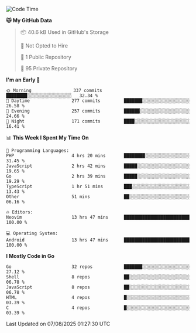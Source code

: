 
<!--START_SECTION:waka-->
![Code Time](http://img.shields.io/badge/Code%20Time-6%2C160%20hrs%2015%20mins-blue)

**🐱 My GitHub Data** 

> 📦 40.6 kB Used in GitHub's Storage 
 > 
> 🚫 Not Opted to Hire
 > 
> 📜 1 Public Repository 
 > 
> 🔑 95 Private Repository 
 > 
**I'm an Early 🐤** 

```text
🌞 Morning                337 commits         ████████░░░░░░░░░░░░░░░░░   32.34 % 
🌆 Daytime                277 commits         ███████░░░░░░░░░░░░░░░░░░   26.58 % 
🌃 Evening                257 commits         ██████░░░░░░░░░░░░░░░░░░░   24.66 % 
🌙 Night                  171 commits         ████░░░░░░░░░░░░░░░░░░░░░   16.41 % 
```


📊 **This Week I Spent My Time On** 

```text
💬 Programming Languages: 
PHP                      4 hrs 20 mins       ████████░░░░░░░░░░░░░░░░░   31.45 % 
JavaScript               2 hrs 42 mins       █████░░░░░░░░░░░░░░░░░░░░   19.65 % 
Go                       2 hrs 39 mins       █████░░░░░░░░░░░░░░░░░░░░   19.29 % 
TypeScript               1 hr 51 mins        ███░░░░░░░░░░░░░░░░░░░░░░   13.43 % 
Other                    51 mins             ██░░░░░░░░░░░░░░░░░░░░░░░   06.16 % 

🔥 Editors: 
Neovim                   13 hrs 47 mins      █████████████████████████   100.00 % 

💻 Operating System: 
Android                  13 hrs 47 mins      █████████████████████████   100.00 % 
```

**I Mostly Code in Go** 

```text
Go                       32 repos            ███████░░░░░░░░░░░░░░░░░░   27.12 % 
Shell                    8 repos             ██░░░░░░░░░░░░░░░░░░░░░░░   06.78 % 
JavaScript               8 repos             ██░░░░░░░░░░░░░░░░░░░░░░░   06.78 % 
HTML                     4 repos             █░░░░░░░░░░░░░░░░░░░░░░░░   03.39 % 
C                        4 repos             █░░░░░░░░░░░░░░░░░░░░░░░░   03.39 % 
```




 Last Updated on 07/08/2025 01:27:30 UTC
<!--END_SECTION:waka-->
